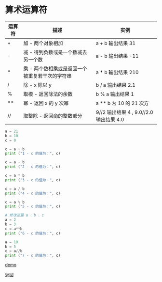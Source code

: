 # 算术运算符

运算符 | 描述 | 实例
-- | -- | --
\+ | 加 - 两个对象相加 | a + b 输出结果 31
\- | 减 - 得到负数或是一个数减去另一个数 | a - b 输出结果 -11
\* | 乘 - 两个数相乘或是返回一个被重复若干次的字符串 | a * b 输出结果 210
/ | 除 - x 除以 y | b / a 输出结果 2.1
% | 取模 - 返回除法的余数 | b % a 输出结果 1
\** | 幂 - 返回 x 的 y 次幂 | a ** b 为 10 的 21 次方
// | 取整除 - 返回商的整数部分 | 9//2 输出结果 4 , 9.0//2.0 输出结果 4.0

```python
a = 21
b = 10
c = 0

c = a + b
print ("1 - c 的值为：", c)

c = a - b
print ("2 - c 的值为：", c)

c = a * b
print ("3 - c 的值为：", c)

c = a / b
print ("4 - c 的值为：", c)

c = a % b
print ("5 - c 的值为：", c)

# 修改变量 a 、b 、c
a = 2
b = 3
c = a**b 
print ("6 - c 的值为：", c)

a = 10
b = 5
c = a//b 
print ("7 - c 的值为：", c)
```

[demo](01-算术运算符.py)

[返回](00-运算符.md)
